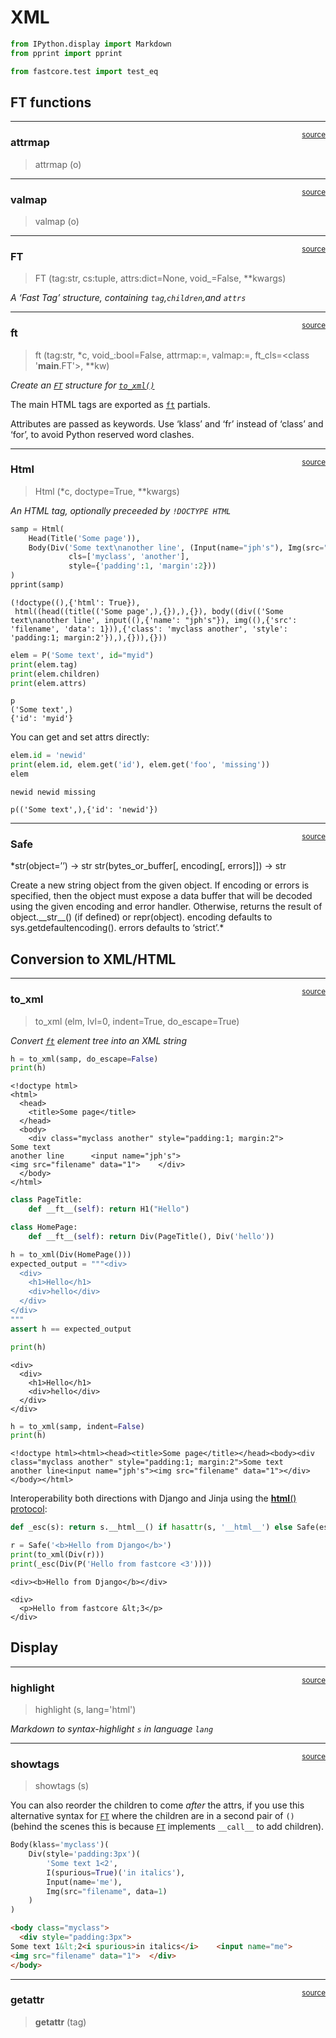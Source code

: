 # XML


<!-- WARNING: THIS FILE WAS AUTOGENERATED! DO NOT EDIT! -->

``` python
from IPython.display import Markdown
from pprint import pprint

from fastcore.test import test_eq
```

## FT functions

------------------------------------------------------------------------

<a
href="https://github.com/AnswerDotAI/fastcore/blob/master/fastcore/xml.py#L31"
target="_blank" style="float:right; font-size:smaller">source</a>

### attrmap

>  attrmap (o)

------------------------------------------------------------------------

<a
href="https://github.com/AnswerDotAI/fastcore/blob/master/fastcore/xml.py#L38"
target="_blank" style="float:right; font-size:smaller">source</a>

### valmap

>  valmap (o)

------------------------------------------------------------------------

<a
href="https://github.com/AnswerDotAI/fastcore/blob/master/fastcore/xml.py#L59"
target="_blank" style="float:right; font-size:smaller">source</a>

### FT

>  FT (tag:str, cs:tuple, attrs:dict=None, void_=False, **kwargs)

*A ‘Fast Tag’ structure, containing `tag`,`children`,and `attrs`*

------------------------------------------------------------------------

<a
href="https://github.com/AnswerDotAI/fastcore/blob/master/fastcore/xml.py#L108"
target="_blank" style="float:right; font-size:smaller">source</a>

### ft

>  ft (tag:str, *c, void_:bool=False, attrmap:<built-
>          infunctioncallable>=<function attrmap>, valmap:<built-
>          infunctioncallable>=<function valmap>, ft_cls=<class '__main__.FT'>,
>          **kw)

*Create an [`FT`](https://fastcore.fast.ai/xml.html#ft) structure for
[`to_xml()`](https://fastcore.fast.ai/xml.html#to_xml)*

The main HTML tags are exported as
[`ft`](https://fastcore.fast.ai/xml.html#ft) partials.

Attributes are passed as keywords. Use ‘klass’ and ‘fr’ instead of
‘class’ and ‘for’, to avoid Python reserved word clashes.

------------------------------------------------------------------------

<a
href="https://github.com/AnswerDotAI/fastcore/blob/master/fastcore/xml.py#L128"
target="_blank" style="float:right; font-size:smaller">source</a>

### Html

>  Html (*c, doctype=True, **kwargs)

*An HTML tag, optionally preceeded by `!DOCTYPE HTML`*

``` python
samp = Html(
    Head(Title('Some page')),
    Body(Div('Some text\nanother line', (Input(name="jph's"), Img(src="filename", data=1)),
             cls=['myclass', 'another'],
             style={'padding':1, 'margin':2}))
)
pprint(samp)
```

    (!doctype((),{'html': True}),
     html((head((title(('Some page',),{}),),{}), body((div(('Some text\nanother line', input((),{'name': "jph's"}), img((),{'src': 'filename', 'data': 1})),{'class': 'myclass another', 'style': 'padding:1; margin:2'}),),{})),{}))

``` python
elem = P('Some text', id="myid")
print(elem.tag)
print(elem.children)
print(elem.attrs)
```

    p
    ('Some text',)
    {'id': 'myid'}

You can get and set attrs directly:

``` python
elem.id = 'newid'
print(elem.id, elem.get('id'), elem.get('foo', 'missing'))
elem
```

    newid newid missing

    p(('Some text',),{'id': 'newid'})

------------------------------------------------------------------------

<a
href="https://github.com/AnswerDotAI/fastcore/blob/master/fastcore/xml.py#L135"
target="_blank" style="float:right; font-size:smaller">source</a>

### Safe

\*str(object=’’) -\> str str(bytes_or_buffer\[, encoding\[, errors\]\])
-\> str

Create a new string object from the given object. If encoding or errors
is specified, then the object must expose a data buffer that will be
decoded using the given encoding and error handler. Otherwise, returns
the result of object.\_\_str\_\_() (if defined) or repr(object).
encoding defaults to sys.getdefaultencoding(). errors defaults to
‘strict’.\*

## Conversion to XML/HTML

------------------------------------------------------------------------

<a
href="https://github.com/AnswerDotAI/fastcore/blob/master/fastcore/xml.py#L207"
target="_blank" style="float:right; font-size:smaller">source</a>

### to_xml

>  to_xml (elm, lvl=0, indent=True, do_escape=True)

*Convert [`ft`](https://fastcore.fast.ai/xml.html#ft) element tree into
an XML string*

``` python
h = to_xml(samp, do_escape=False)
print(h)
```

    <!doctype html>
    <html>
      <head>
        <title>Some page</title>
      </head>
      <body>
        <div class="myclass another" style="padding:1; margin:2">
    Some text
    another line      <input name="jph's">
    <img src="filename" data="1">    </div>
      </body>
    </html>

``` python
class PageTitle:
    def __ft__(self): return H1("Hello")

class HomePage:
    def __ft__(self): return Div(PageTitle(), Div('hello'))

h = to_xml(Div(HomePage()))
expected_output = """<div>
  <div>
    <h1>Hello</h1>
    <div>hello</div>
  </div>
</div>
"""
assert h == expected_output
```

``` python
print(h)
```

    <div>
      <div>
        <h1>Hello</h1>
        <div>hello</div>
      </div>
    </div>

``` python
h = to_xml(samp, indent=False)
print(h)
```

    <!doctype html><html><head><title>Some page</title></head><body><div class="myclass another" style="padding:1; margin:2">Some text
    another line<input name="jph's"><img src="filename" data="1"></div></body></html>

Interoperability both directions with Django and Jinja using the
[**html**()
protocol](https://jinja.palletsprojects.com/en/3.1.x/templates/#jinja-filters.escape):

``` python
def _esc(s): return s.__html__() if hasattr(s, '__html__') else Safe(escape(s))

r = Safe('<b>Hello from Django</b>')
print(to_xml(Div(r)))
print(_esc(Div(P('Hello from fastcore <3'))))
```

    <div><b>Hello from Django</b></div>

    <div>
      <p>Hello from fastcore &lt;3</p>
    </div>

## Display

------------------------------------------------------------------------

<a
href="https://github.com/AnswerDotAI/fastcore/blob/master/fastcore/xml.py#L214"
target="_blank" style="float:right; font-size:smaller">source</a>

### highlight

>  highlight (s, lang='html')

*Markdown to syntax-highlight `s` in language `lang`*

------------------------------------------------------------------------

<a
href="https://github.com/AnswerDotAI/fastcore/blob/master/fastcore/xml.py#L219"
target="_blank" style="float:right; font-size:smaller">source</a>

### showtags

>  showtags (s)

You can also reorder the children to come *after* the attrs, if you use
this alternative syntax for [`FT`](https://fastcore.fast.ai/xml.html#ft)
where the children are in a second pair of `()` (behind the scenes this
is because [`FT`](https://fastcore.fast.ai/xml.html#ft) implements
`__call__` to add children).

``` python
Body(klass='myclass')(
    Div(style='padding:3px')(
        'Some text 1<2',
        I(spurious=True)('in italics'),
        Input(name='me'),
        Img(src="filename", data=1)
    )
)
```

``` html
<body class="myclass">
  <div style="padding:3px">
Some text 1&lt;2<i spurious>in italics</i>    <input name="me">
<img src="filename" data="1">  </div>
</body>
```

------------------------------------------------------------------------

<a
href="https://github.com/AnswerDotAI/fastcore/blob/master/fastcore/xml.py#L227"
target="_blank" style="float:right; font-size:smaller">source</a>

### **getattr**

>  __getattr__ (tag)
